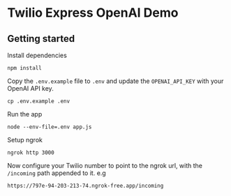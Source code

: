 # Twilio Express OpenAI Demo


## Getting started

Install dependencies
```
npm install 
```

Copy the `.env.example` file to `.env` and update the `OPENAI_API_KEY` with your OpenAI API key.
```
cp .env.example .env
```

Run the app
```
node --env-file=.env app.js
```

Setup ngrok
```
ngrok http 3000
```

Now configure your Twilio number to point to the ngrok url, with the `/incoming` path appended to it. e.g
```
https://797e-94-203-213-74.ngrok-free.app/incoming
```